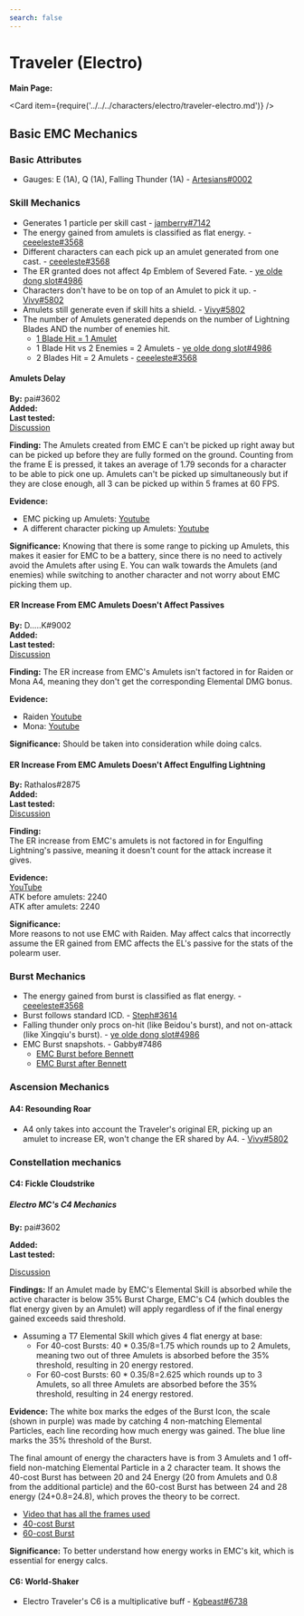 ```yaml
---
search: false
---
```


# Traveler (Electro)

**Main Page:**

<Card item={require('../../../characters/electro/traveler-electro.md')} />

## Basic EMC Mechanics

### Basic Attributes

* Gauges: E (1A), Q (1A), Falling Thunder (1A) - [Artesians#0002](https://imgur.com/DBw7Z8K)

### Skill Mechanics

* Generates 1 particle per skill cast - [jamberry#7142](https://youtu.be/25EaCFvB4r8)
* The energy gained from amulets is classified as flat energy. - [ceeeleste#3568](https://imgur.com/a/s1NMEN7)
* Different characters can each pick up an amulet generated from one cast. - [ceeeleste#3568](https://imgur.com/uvqLztm)
* The ER granted does not affect 4p Emblem of Severed Fate. - [ye olde dong slot#4986](https://www.youtube.com/watch?v=_ny12y2rL0w)
* Characters don't have to be on top of an Amulet to pick it up. - [Vivy#5802](https://imgur.com/gallery/bG4poKB)
* Amulets still generate even if skill hits a shield. - [Vivy#5802](https://imgur.com/gallery/dJTvXaI)
* The number of Amulets generated depends on the number of Lightning Blades AND the number of enemies hit.
  * [1 Blade Hit = 1 Amulet](https://imgur.com/ZMaCnWK)
  * 1 Blade Hit vs 2 Enemies = 2 Amulets - [ye olde dong slot#4986](https://www.youtube.com/watch?v=qaBPV3JdC0c)
  * 2 Blades Hit = 2 Amulets - [ceeeleste#3568](https://imgur.com/gallery/dJTvXaI)

#### Amulets Delay

**By:** pai#3602  
**Added:** <Version date="2021-12-26" />  
**Last tested:** <VersionHl date="2021-12-26" />  
[Discussion](https://tickets.deeznuts.moe/ticket-archive/attachments_923279142970085396_924645809935507487_transcript-emc-emulet-delay.html)

**Finding:** The Amulets created from EMC E can't be picked up right away but can be picked up before they are fully formed on the ground. Counting from the frame E is pressed, it takes an average of 1.79 seconds for a character to be able to pick one up. Amulets can't be picked up simultaneously but if they are close enough, all 3 can be picked up within 5 frames at 60 FPS.

**Evidence:**

* EMC picking up Amulets: [Youtube](https://youtu.be/3p7X-gxnEXM)
* A different character picking up Amulets: [Youtube](https://youtu.be/UxEWK_2MYO0)

**Significance:** Knowing that there is some range to picking up Amulets, this makes it easier for EMC to be a battery, since there is no need to actively avoid the Amulets after using E. You can walk towards the Amulets (and enemies) while switching to another character and not worry about EMC picking them up.

#### ER Increase From EMC Amulets Doesn't Affect Passives

**By:** D.....K#9002  
**Added:** <Version date="2022-01-08" />  
**Last tested:** <VersionHl date="2022-01-08" />  
[Discussion](https://tickets.deeznuts.moe/ticket-archive/attachments_927939323976888361_929309417965494323_transcript-er-increase-from-emc-amulets-doesnt-affect-passives.html)

**Finding:** The ER increase from EMC's Amulets isn't factored in for Raiden or Mona A4, meaning they don't get the corresponding Elemental DMG bonus.

**Evidence:**

* Raiden [Youtube](https://youtu.be/gdrs4idpkes)
* Mona: [Youtube](https://youtu.be/V_1qeKfhLAs)

**Significance:** Should be taken into consideration while doing calcs.

#### ER Increase From EMC Amulets Doesn't Affect Engulfing Lightning

**By:** Rathalos\#2875  
**Added:** <Version date="2022-06-30" />  
**Last tested:** <VersionHl date="2022-06-30" />  
[Discussion](https://tickets.deeznuts.moe/transcripts/emc-engulfing-non-interaction)

**Finding:**  
The ER increase from EMC's amulets is not factored in for Engulfing Lightning's passive, meaning it doesn't count for the attack increase it gives.

**Evidence:**  
[YouTube](https://youtu.be/lV6PBSTPaiA)  
ATK before amulets: 2240  
ATK after amulets: 2240

**Significance:**  
More reasons to not use EMC with Raiden. May affect calcs that incorrectly assume the ER gained from EMC affects the EL's passive for the stats of the polearm user.

### Burst Mechanics

* The energy gained from burst is classified as flat energy. - [ceeeleste#3568](https://imgur.com/BFu0hT2)
* Burst follows standard ICD. - [Steph#3614](https://imgur.com/VmDEl0O)
* Falling thunder only procs on-hit (like Beidou's burst), and not on-attack (like Xingqiu's burst). - [ye olde dong slot#4986](https://www.youtube.com/watch?v=VGlnMd6yhqU)
* EMC Burst snapshots. - Gabby#7486
  * [EMC Burst before Bennett](https://youtu.be/_MbDjDyEGvA)
  * [EMC Burst after Bennett](https://youtu.be/HUeorVAdEL8)

### Ascension Mechanics

#### A4: Resounding Roar

* A4 only takes into account the Traveler's original ER, picking up an amulet to increase ER, won't change the ER shared by A4. - [Vivy#5802](https://imgur.com/gallery/GmSaZyL)

### Constellation mechanics

#### C4: Fickle Cloudstrike

##### Electro MC's C4 Mechanics

**By:** pai\#3602

**Added:** <Version date="2021-12-13" />  
**Last tested:** <VersionHl date="2021-12-13" />

[Discussion](https://tickets.deeznuts.moe/ticket-archive/attachments_917962903783612428_919799543904751666_transcript-emc-c4.html)

**Findings:** If an Amulet made by EMC's Elemental Skill is absorbed while the active character is below 35% Burst Charge, EMC's C4 (which doubles the flat energy given by an Amulet) will apply regardless of if the final energy gained exceeds said threshold.

* Assuming a T7 Elemental Skill which gives 4 flat energy at base:
  * For 40-cost Bursts: 40 \* 0.35/8=1.75 which rounds up to 2 Amulets, meaning two out of three Amulets is absorbed before the 35% threshold, resulting in 20 energy restored.
  * For 60-cost Bursts: 60 \* 0.35/8=2.625 which rounds up to 3 Amulets, so all three Amulets are absorbed before the 35% threshold, resulting in 24 energy restored.

**Evidence:** The white box marks the edges of the Burst Icon, the scale (shown in purple) was made by catching 4 non-matching Elemental Particles, each line recording how much energy was gained. The blue line marks the 35% threshold of the Burst.

The final amount of energy the characters have is from 3 Amulets and 1 off-field non-matching Elemental Particle in a 2 character team. It shows the 40-cost Burst has between 20 and 24 Energy (20 from Amulets and 0.8 from the additional particle) and the 60-cost Burst has between 24 and 28 energy (24+0.8=24.8), which proves the theory to be correct.

* [Video that has all the frames used](https://youtu.be/YQvcag6h2og)
* [40-cost Burst](https://imgur.com/a/fWT0tNl)
* [60-cost Burst](https://imgur.com/a/Va2TFyf)

**Significance:** To better understand how energy works in EMC's kit, which is essential for energy calcs.

#### C6: World-Shaker

* Electro Traveler's C6 is a multiplicative buff - [Kgbeast#6738](https://www.youtube.com/watch?v=nAViwIGqCOU)
